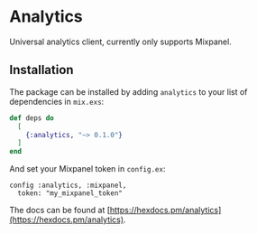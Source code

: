 # Analytics

Universal analytics client, currently only supports Mixpanel.

## Installation

The package can be installed by adding `analytics` to your list of dependencies in `mix.exs`:

```elixir
def deps do
  [
    {:analytics, "~> 0.1.0"}
  ]
end
```

And set your Mixpanel token in `config.ex`:
```
config :analytics, :mixpanel,
  token: "my_mixpanel_token"
```

The docs can be found at [https://hexdocs.pm/analytics](https://hexdocs.pm/analytics).

